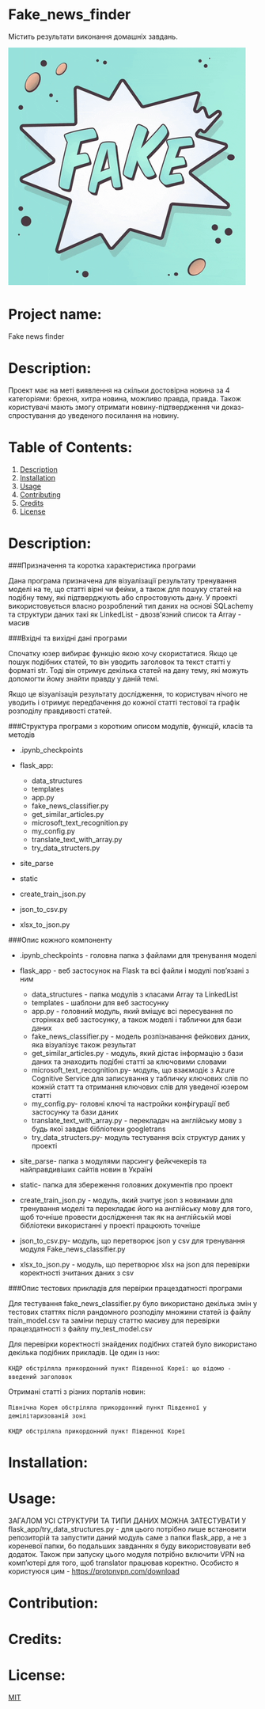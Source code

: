 # Fake_news_finder
Містить результати виконання домашніх завдань. 

![Fake news](static/fake_news.gif)


# Project name: 
Fake news finder
    
# Description: 
Проект має на меті виявлення на скільки достовірна новина за 4 категоріями: брехня, хитра новина, можливо правда, правда.
Також користувачі мають змогу отримати новину-підтвердження чи доказ-спростування до уведеного посилання на новину.

# Table of Contents: 
1. [Description](#description)
2. [Installation](#installation)
3. [Usage](#usage)
4. [Contributing](#contribution)
5. [Credits](#credits)
6. [License](#license)


# Description:

###Призначення та коротка характеристика програми

Дана програма призначена для візуалізації результату тренування моделі на те, що статті вірні чи фейки, а також для пошуку статей на подібну тему, які підтверджують або спростовують дану. У проекті використовується власно розроблений тип даних на основі SQLachemy та структури даних такі як LinkedList - двозв'язний список та Array - масив


 
###Вхідні та вихідні дані програми

Спочатку юзер вибирає функцію якою хочу скористатися. Якщо це пошук подібних статей, то він уводить заголовок та текст статті у форматі str. Тоді він отримує декілька статей на дану тему, які можуть допомогти йому знайти правду у даній темі.

Якщо це візуалізація результату дослідження, то користувач нічого не уводить і отримує передбачення до кожної статті тестової та графік розподілу правдивості статей.



###Структура програми з коротким описом модулів, функцій, класів та методів

- .ipynb_checkpoints 

- flask_app:
  - data_structures
  - templates 
  - аpp.py 
  - fake_news_classifier.py
  - get_similar_articles.py
  - microsoft_text_recognition.py
  - my_config.py
  - translate_text_with_array.py
  - try_data_structers.py

- site_parse

- static

- create_train_json.py

- json_to_csv.py

- xlsx_to_json.py





###Опис кожного компоненту
- .ipynb_checkpoints - головна папка з файлами для тренування моделі

- flask_app - веб застосунок на Flask та всі файли і модулі пов’язані з ним
  - data_structures - папка модулів з класами Array та LinkedList
  - templates - шаблони для веб застосунку
  - аpp.py - головний модуль, який вміщує всі пересування по сторінках веб застосунку, а також моделі і таблички для бази даних
  - fake_news_classifier.py - модель розпізнавання фейкових даних, яка візуалізує також результат
  - get_similar_articles.py - модуль, який дістає інформацію з бази даних та знаходить подібні статті за ключовими словами
  - microsoft_text_recognition.py- модуль, що взаємодіє з Azure Cognitive Service для записування у табличку ключових слів по кожній статт та отримання ключових слів для уведеної юзером статті
  - my_config.py- головні ключі та настройки конфігурації веб застосунку та бази даних
  - translate_text_with_array.py - перекладач на англійську мову з будь якої завдає бібліотеки googletrans
  - try_data_structers.py- модуль тестування всіх структур даних у проекті

- site_parse- папка з модулями парсингу фейкчекерів та найправдивіших сайтів новин в Україні

- static- папка для збереження головних документів про проект

- create_train_json.py - модуль, який зчитує json з новинами для тренування моделі та перекладає його на англійську мову для того, щоб точніше провести дослідження так як на англійській мові бібліотеки використанні у проекті працюють точніше

- json_to_csv.py- модуль, що перетворює json у csv для тренування модуля  Fake_news_classifier.py

- xlsx_to_json.py - модуль, що перетворює xlsx на json для перевірки коректності зчитаних даних з csv



###Опис тестових прикладів для первірки працездатності програми

Для тестування  fake_news_classifier.py було використано декілька змін у тестових статтях після рандомного розподілу множини статей із файлу train_model.csv та заміни першу статтю масиву для перевірки працездатності з файлу my_test_model.csv

Для перевірки коректності знайдених подібних статей було використано декілька подібних прикладів. Це один із них:

`КНДР обстріляла прикордонний пункт Південної Кореї: що відомо - введений заголовок`


Отримані статті з різних порталів новин:

`Північна Корея обстріляла прикордонний пункт Південної у демілітаризованій зоні`

`КНДР обстріляла прикордонний пункт Південної Кореї`

# Installation:

# Usage:
ЗАГАЛОМ УСІ СТРУКТУРИ ТА ТИПИ ДАНИХ МОЖНА ЗАТЕСТУВАТИ У flask_app/try_data_structures.py - для цього потрібно лише встановити репозиторій та запустити даний модуль саме з папки flask_app, а не з кореневої папки, бо подальших завданнях я буду використовувати веб додаток. Також при запуску цього модуля потрібно включити VPN на комп’ютері для того, щоб translator працював коректно.
Особисто я користуюся цим - https://protonvpn.com/download

# Contribution:

# Credits:

# License:
[MIT](https://choosealicense.com/licenses/mit/)
